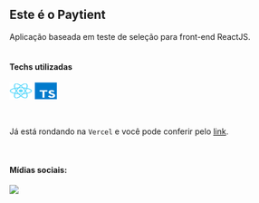 ## Este é o Paytient
Aplicação baseada em teste de seleção para front-end ReactJS.
<br><br>

<div style="display: inline_block">
  <h4>Techs utilizadas</h4>
  <img align="center" alt="devbran-React" height="30" width="40" src="https://raw.githubusercontent.com/devicons/devicon/master/icons/react/react-original.svg">
  <img align="center" alt="devbran-Ts" height="30" width="40" src="https://raw.githubusercontent.com/devicons/devicon/master/icons/typescript/typescript-plain.svg">
</div>

<br><br>
Já está rondando na  `Vercel` e você pode conferir pelo [link](https://paytient.vercel.app/).

<br>

<h4>Mídias sociais:</strong></h4>
  <div>
  <a href="https://www.linkedin.com/in/devbran" target="_blank"><img src="https://img.shields.io/badge/-LinkedIn-%230077B5?style=for-the-badge&logo=linkedin&logoColor=white" target="_blank"></a> 
  </div>

